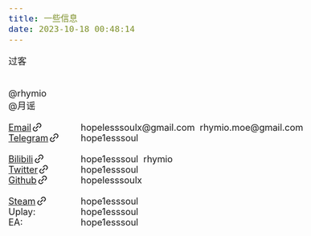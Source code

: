 ```yaml
---
title: 一些信息
date: 2023-10-18 00:48:14
---
```


<html>
    <div>过客</div><br/><br/>
    <div>@rhymio</div>
    <div>@月谣</div><br/>
    <div class="list">
        <div>
            <a href="mailto:hopelesssoulx@gmail.com">Email<span class="gg-link"></span></a>
            <div>
                <span>hopelesssoulx@gmail.com</span>&nbsp;&nbsp;
                <span>rhymio.moe@gmail.com</span>
            </div>
        </div>
        <div>
            <a href="https://t.me/hope1esssoul">Telegram<span class="gg-link"></span></a>
            <div>hope1esssoul</div>
        </div>
        <br />
        <div>
            <a href="https://space.bilibili.com/28622348">Bilibili<span class="gg-link"></span></a>
            <div>
                <span>hope1esssoul</span>&nbsp;&nbsp;
                <span>rhymio</span>
            </div>
        </div>
        <div>
            <a href="https://twitter.com/hope1esssoul">Twitter<span class="gg-link"></span></a>
            <div>hope1esssoul</div>
        </div>
        <div>
            <a href="https://github.com/hopelesssoulx">Github<span class="gg-link"></span></a>
            <div>hopelesssoulx</div>
        </div>
        <br />
        <div>
            <a href="https://steamcommunity.com/id/hope1esssoul">Steam<span class="gg-link"></span></a>
            <div>hope1esssoul</div>
        </div>
        <div>
            <div>Uplay: </div>
            <div>hope1esssoul</div>
        </div>
        <div>
            <div>EA: </div>
            <div>hope1esssoul</div>
        </div>
    </div>
</html>

<style>
    body{
        font-size: large;
    }

    .list div {
        display: flex;
	    justify-content: left;
	    align-items: center;
    }

    .list div div:first-child {
        width: 144px;
    }

    .list div a:first-child {
        width: 144px;
        display: flex;
	    justify-content: left;
	    align-items: center;
    }

 .gg-link {
 box-sizing: border-box;
 position: relative;
 display: block;
 transform: rotate(-45deg) scale(var(--ggs,1));
 width: 8px;
 height: 2px;
 background: currentColor;
 border-radius: 4px;
 margin-left: 8px
}

.gg-link::after,
.gg-link::before {
 content: "";
 display: block;
 box-sizing: border-box;
 position: absolute;
 border-radius: 3px;
 width: 8px;
 height: 10px;
 border: 2px solid;
 top: -4px
}

.gg-link::before {
 border-right: 0;
 border-top-left-radius: 40px;
 border-bottom-left-radius: 40px;
 left: -6px
}

.gg-link::after {
 border-left: 0;
 border-top-right-radius: 40px;
 border-bottom-right-radius: 40px;
 right: -6px
} 
</style>
